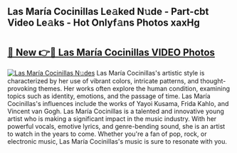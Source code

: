 ## Las María Cocinillas Le𝚊ked N𝚞de - Part-cbt Video Le𝚊ks - Hot Onlyf𝚊ns Photos xaxHg

# <h2><a href="http://ab68784.deff.icu/?id=Las+Mar%c3%ada+Cocinillas">🔗 New 👉🔴 Las María Cocinillas VIDEO Photos</a></h2>

[![Las María Cocinillas N𝚞des](https://i.imgur.com/rIISA9y.gif)](http://ab68784.deff.icu/?id=Las+Mar%c3%ada+Cocinillas)
Las María Cocinillas's artistic style is characterized by her use of vibrant colors, intricate patterns, and thought-provoking themes. Her works often explore the human condition, examining topics such as identity, emotions, and the passage of time. Las María Cocinillas's influences include the works of Yayoi Kusama, Frida Kahlo, and Vincent van Gogh. Las María Cocinillas is a talented and innovative young artist who is making a significant impact in the music industry. With her powerful vocals, emotive lyrics, and genre-bending sound, she is an artist to watch in the years to come. Whether you're a fan of pop, rock, or electronic music, Las María Cocinillas's music is sure to resonate with you.
